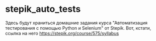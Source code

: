 ﻿# stepik_auto_tests
Здесь будут храниться домашние задания курса "Автоматизация тестирования с помощью Python  и Selenium" от Stepik.
Вот, кстати, ссылка на него https://stepik.org/course/575/syllabus
